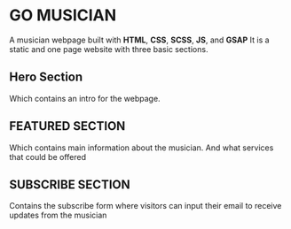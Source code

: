 # GO MUSICIAN
A musician webpage built with **HTML**, **CSS**, **SCSS**, **JS**, and **GSAP**
It is a static and one page website with three basic sections.

## Hero Section
Which contains an intro for the webpage.

## FEATURED SECTION
Which contains main information about the musician. And what services that could be offered

## SUBSCRIBE SECTION
Contains the subscribe form where visitors can input their email to receive updates from the musician